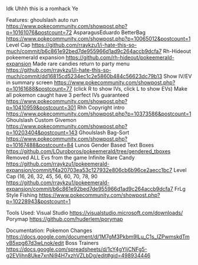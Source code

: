 Idk Uhhh this is a romhack Ye


Features:
ghoulslash auto run https://www.pokecommunity.com/showpost.php?p=10161076&postcount=72
AsparagusEduardo BetterBag https://www.pokecommunity.com/showpost.php?p=10065012&postcount=1
Level Cap  https://github.com/rraykzu1/i-hate-this-so-much/commit/b6c861e92bed7de955966d1ad9c264accb9dcfa7
Rh-Hideout pokeemerald expansion https://github.com/rh-hideout/pokeemerald-expansion
Made rare candies return to party menu https://github.com/rraykzu1/i-hate-this-so-much/commit/dd16815cd5234ec1c2e5860b484c56623dc79b13
Show IV/EV in summary screen https://www.pokecommunity.com/showpost.php?p=10161688&postcount=77 (click R to show IVs, click L to show EVs)
Make all pokemon caught have 3 perfect IVs guaranteed https://www.pokecommunity.com/showpost.php?p=10410959&postcount=301
Rhh Copyright intro https://www.pokecommunity.com/showpost.php?p=10373586&postcount=1
Ghoulslash Custom Givemon https://www.pokecommunity.com/showpost.php?p=10203404&postcount=143
Ghoulslash Bag-Sort https://www.pokecommunity.com/showpost.php?p=10167488&postcount=84 
Lunos Gender Based Text Boxes https://github.com/LOuroboros/pokeemerald/tree/gendered_tboxes
Removed ALL Evs from the game
Infinite Rare Candy https://github.com/rraykzu1/pokeemerald-expansion/commit/f4a20703ea53c127932e806cb6b96ce2aecc1bc7 
Level Cap (16, 26, 32, 45, 56, 60, 70, 78, 90 https://github.com/rraykzu1/pokeemerald-expansion/commit/b6c861e92bed7de955966d1ad9c264accb9dcfa7
FrLg Style Fishing https://www.pokecommunity.com/showpost.php?p=10228943&postcount=1



Tools Used:
Visual Studio https://visualstudio.microsoft.com/downloads/
Porymap https://github.com/huderlem/porymap


Documentation:
Pokemon Changes https://docs.google.com/document/d/1M7gM3Pkbm9lLu_C1s_IZPwmskdTmvB5xpg67d3wLnok/edit
Boss Trainers https://docs.google.com/spreadsheets/d/1cY4gYIjCNFg5-g2EVljhn8Uke7xnNi94H7xzhVZLbDg/edit#gid=498934446
